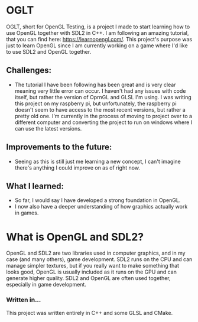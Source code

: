 # OGLT
OGLT, short for OpenGL Testing, is a project I made to start learning how to use OpenGL together with SDL2 in C++. I am following an amazing tutorial, that you can find here: https://learnopengl.com/.
This project's purpose was just to learn OpenGL since I am currently working on a game where I'd like to use SDL2 and OpenGL together.

## Challenges:
- The tutorial I have been following has been great and is very clear meaning very little error can occur. I haven't had any issues with code itself, but rather the version of OprnGL and GLSL I'm using. I was writing this project on my raspberry pi, but unfortunately, the raspberry pi doesn't seem to have access to the most recent versions, but rather a pretty old one. I'm currently in the process of moving to project over to a different computer and converting the project to run on windows where I can use the latest versions.

## Improvements to the future:
- Seeing as this is still just me learning a new concept, I can't imagine there's anything I could improve on as of right now.

## What I learned:
- So far, I would say I have developed a strong foundation in OpenGL.
- I now also have a deeper understanding of how graphics actually work in games.

# What is OpenGL and SDL2?
OpenGL and SDL2 are two libraries used in computer graphics, and in my case (and many others), game development. SDL2 runs on the CPU and can manage simpler textures, but if you really want to make something that looks good, OpenGL is usually included as it runs on the GPU and can generate higher quality. SDL2 and OpenGL are often used together, especially in game development.

### Written in...
This project was written entirely in C++ and some GLSL and CMake.
